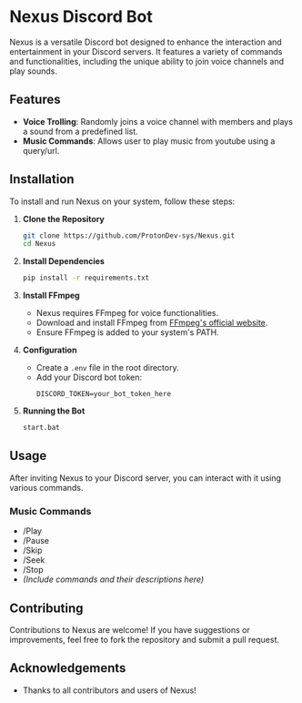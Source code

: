 # Nexus Discord Bot

Nexus is a versatile Discord bot designed to enhance the interaction and entertainment in your Discord servers. It features a variety of commands and functionalities, including the unique ability to join voice channels and play sounds.

## Features

- **Voice Trolling**: Randomly joins a voice channel with members and plays a sound from a predefined list.
- **Music Commands**: Allows user to play music from youtube using a query/url.

## Installation

To install and run Nexus on your system, follow these steps:

1. **Clone the Repository**
   ```sh
   git clone https://github.com/ProtonDev-sys/Nexus.git
   cd Nexus
   ```

2. **Install Dependencies**
   ```sh
   pip install -r requirements.txt
   ```

3. **Install FFmpeg**
   - Nexus requires FFmpeg for voice functionalities.
   - Download and install FFmpeg from [FFmpeg's official website](https://ffmpeg.org/download.html).
   - Ensure FFmpeg is added to your system's PATH.

4. **Configuration**
   - Create a `.env` file in the root directory.
   - Add your Discord bot token:
     ```
     DISCORD_TOKEN=your_bot_token_here
     ```

5. **Running the Bot**
   ```sh
   start.bat
   ```

## Usage

After inviting Nexus to your Discord server, you can interact with it using various commands.
### Music Commands
- /Play
- /Pause
- /Skip
- /Seek
- /Stop
- *(Include commands and their descriptions here)*

## Contributing

Contributions to Nexus are welcome! If you have suggestions or improvements, feel free to fork the repository and submit a pull request.

## Acknowledgements

- Thanks to all contributors and users of Nexus!

```
